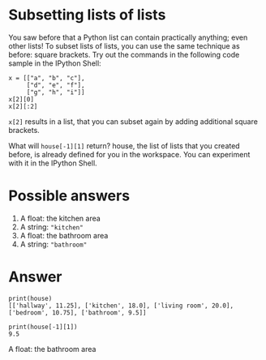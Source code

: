 # Subsetting lists of lists
You saw before that a Python list can contain practically anything; even other lists! To subset lists of lists, you can use the same technique as before: square brackets. Try out the commands in the following code sample in the IPython Shell:

```
x = [["a", "b", "c"],
     ["d", "e", "f"],
     ["g", "h", "i"]]
x[2][0]
x[2][:2]
```

`x[2]` results in a list, that you can subset again by adding additional square brackets.

What will `house[-1][1]` return? house, the list of lists that you created before, is already defined for you in the workspace. You can experiment with it in the IPython Shell.

# Possible answers
1. A float: the kitchen area
2. A string: `"kitchen"`
3. A float: the bathroom area
4. A string: `"bathroom"`

# Answer

```
print(house)
[['hallway', 11.25], ['kitchen', 18.0], ['living room', 20.0], ['bedroom', 10.75], ['bathroom', 9.5]]

print(house[-1][1])
9.5
```

A float: the bathroom area


